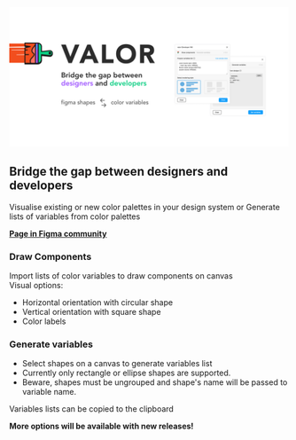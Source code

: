 ![VALOR](github_promo.png)

## Bridge the gap between designers and developers  
Visualise existing or new color palettes in your design system or Generate lists of variables from color palettes  
  
[**Page in Figma community**](https://www.figma.com/c/plugin/798588768596541799/Valor)  

### Draw Components  
Import lists of color variables to draw components on canvas  
Visual options:  
- Horizontal orientation with circular shape
- Vertical orientation with square shape
- Color labels

### Generate variables
- Select shapes on a canvas to generate variables list
- Currently only rectangle or ellipse shapes are supported.
- Beware, shapes must be ungrouped and shape's name will be passed to variable name.

Variables lists can be copied to the clipboard

**More options will be available with new releases!**
